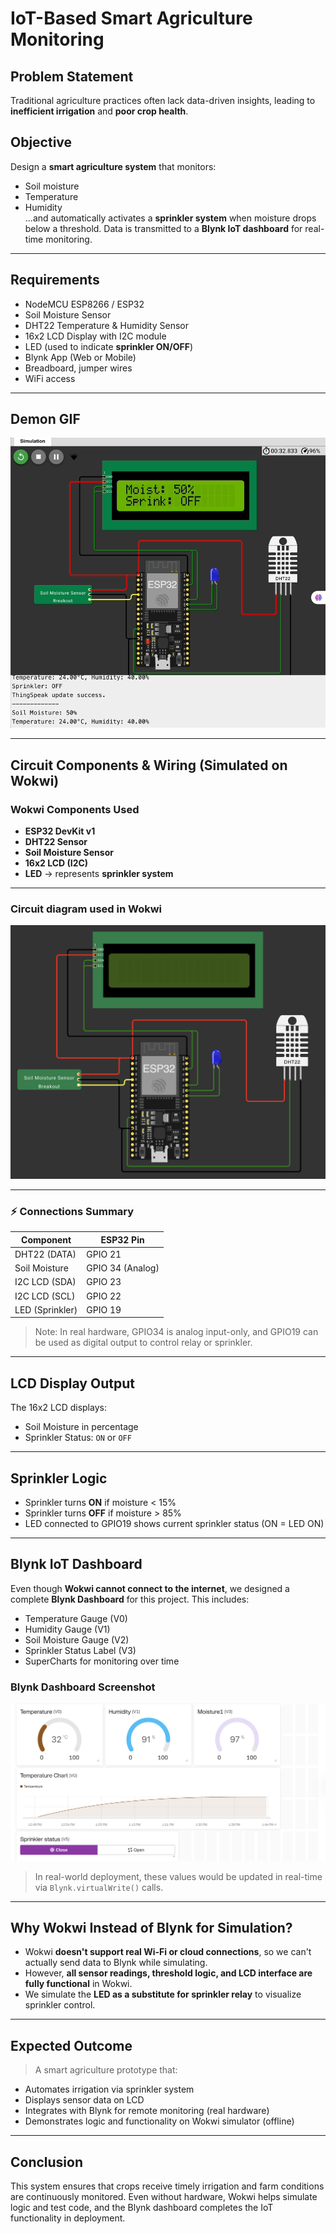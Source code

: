 # IoT-Based Smart Agriculture Monitoring

## Problem Statement
Traditional agriculture practices often lack data-driven insights, leading to **inefficient irrigation** and **poor crop health**.

## Objective
Design a **smart agriculture system** that monitors:
- Soil moisture
- Temperature
- Humidity  
...and automatically activates a **sprinkler system** when moisture drops below a threshold. Data is transmitted to a **Blynk IoT dashboard** for real-time monitoring.

---

## Requirements
- NodeMCU ESP8266 / ESP32
- Soil Moisture Sensor
- DHT22 Temperature & Humidity Sensor
- 16x2 LCD Display with I2C module
- LED (used to indicate **sprinkler ON/OFF**)
- Blynk App (Web or Mobile)
- Breadboard, jumper wires
- WiFi access

---

## Demon GIF
![demo gif](./images/demo.gif)

---

## Circuit Components & Wiring (Simulated on Wokwi)

### Wokwi Components Used
- **ESP32 DevKit v1**
- **DHT22 Sensor**
- **Soil Moisture Sensor**
- **16x2 LCD (I2C)**
- **LED** → represents **sprinkler system**

---

### Circuit diagram used in Wokwi

![circuit diagram](./images/ckt.png)

---

### ⚡ Connections Summary

| Component         | ESP32 Pin |
|------------------|------------|
| DHT22 (DATA)     | GPIO 21    |
| Soil Moisture    | GPIO 34 (Analog) |
| I2C LCD (SDA)    | GPIO 23    |
| I2C LCD (SCL)    | GPIO 22    |
| LED (Sprinkler)  | GPIO 19    |

> Note: In real hardware, GPIO34 is analog input-only, and GPIO19 can be used as digital output to control relay or sprinkler.

---

## LCD Display Output
The 16x2 LCD displays:
- Soil Moisture in percentage
- Sprinkler Status: `ON` or `OFF`


---

## Sprinkler Logic
- Sprinkler turns **ON** if moisture < 15%
- Sprinkler turns **OFF** if moisture > 85%
- LED connected to GPIO19 shows current sprinkler status (ON = LED ON)

---

## Blynk IoT Dashboard

Even though **Wokwi cannot connect to the internet**, we designed a complete **Blynk Dashboard** for this project. This includes:

- Temperature Gauge (V0)
- Humidity Gauge (V1)
- Soil Moisture Gauge (V2)
- Sprinkler Status Label (V3)
- SuperCharts for monitoring over time

### Blynk Dashboard Screenshot
 ![blynk dashboard](./images/blynk.png)

> In real-world deployment, these values would be updated in real-time via `Blynk.virtualWrite()` calls.

---

## Why Wokwi Instead of Blynk for Simulation?

- Wokwi **doesn't support real Wi-Fi or cloud connections**, so we can't actually send data to Blynk while simulating.
- However, **all sensor readings, threshold logic, and LCD interface are fully functional** in Wokwi.
- We simulate the **LED as a substitute for sprinkler relay** to visualize sprinkler control.

---

## Expected Outcome

> A smart agriculture prototype that:

- Automates irrigation via sprinkler system
- Displays sensor data on LCD
- Integrates with Blynk for remote monitoring (real hardware)
- Demonstrates logic and functionality on Wokwi simulator (offline)

---

## Conclusion
This system ensures that crops receive timely irrigation and farm conditions are continuously monitored. Even without hardware, Wokwi helps simulate logic and test code, and the Blynk dashboard completes the IoT functionality in deployment.



